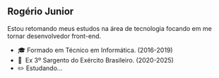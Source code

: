 ## Rogério Junior

Estou retomando meus estudos na área de tecnologia focando em me tornar desenvolvedor front-end.

- :mortar_board: Formado em Técnico em Informática. (2016-2019)
- :beginner:‎ ‎  Ex 3º Sargento do Exército Brasileiro. (2020-2025)
- :pencil2: Estudando...




<!--
**Rogerrrr-Juniorrrr/Rogerrrr-Juniorrrr** is a ✨ _special_ ✨ repository because its `README.md` (this file) appears on your GitHub profile.

Here are some ideas to get you started:

- 🔭 I’m currently working on ...
- 🌱 I’m currently learning ...
- 👯 I’m looking to collaborate on ...
- 🤔 I’m looking for help with ...
- 💬 Ask me about ...
- 📫 How to reach me: ...
- 😄 Pronouns: ...
- ⚡ Fun fact: ...
-->
